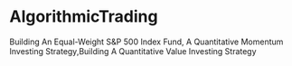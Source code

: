 # AlgorithmicTrading
Building An Equal-Weight S&amp;P 500 Index Fund, A Quantitative Momentum Investing Strategy,Building A Quantitative Value Investing Strategy
